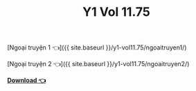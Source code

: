 ﻿---
layout: post
title: Y1 Vol 11.75
---

[Ngoại truyện 1 👈]({{ site.baseurl }}/y1-vol11.75/ngoaitruyen1/)

[Ngoại truyện 2 👈]({{ site.baseurl }}/y1-vol11.75/ngoaitruyen2/)

[**Download 👈**](https://cote.ga/download/)